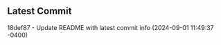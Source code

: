 
## Latest Commit
18def87 - Update README with latest commit info (2024-09-01 11:49:37 -0400) <Yunxi-Zhou>
